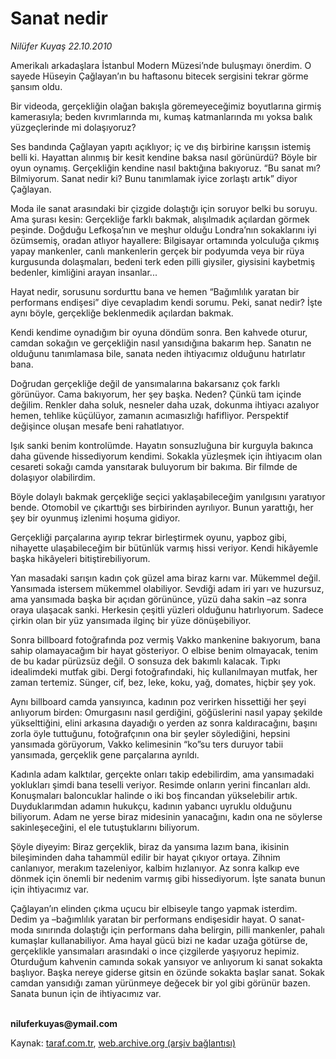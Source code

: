 # Sanat nedir

*Nilüfer Kuyaş 22.10.2010*

<div class="yazi"><p>Amerikalı arkadaşlara İstanbul Modern Müzesi’nde buluşmayı önerdim. O sayede Hüseyin Çağlayan’ın bu haftasonu bitecek sergisini tekrar görme şansım oldu.</p>
<p>Bir videoda, gerçekliğin olağan bakışla göremeyeceğimiz boyutlarına girmiş kamerasıyla; beden kıvrımlarında mı, kumaş katmanlarında mı yoksa balık yüzgeçlerinde mi dolaşıyoruz?</p>
<p>Ses bandında Çağlayan yapıtı açıklıyor; iç ve dış birbirine karışsın istemiş belli ki. Hayattan alınmış bir kesit kendine baksa nasıl görünürdü? Böyle bir oyun oynamış. Gerçekliğin kendine nasıl baktığına bakıyoruz. “Bu sanat mı? Bilmiyorum. Sanat nedir ki? Bunu tanımlamak iyice zorlaştı artık” diyor Çağlayan.</p>
<p>Moda ile sanat arasındaki bir çizgide dolaştığı için soruyor belki bu soruyu. Ama şurası kesin: Gerçekliğe farklı bakmak, alışılmadık açılardan görmek peşinde. Doğduğu Lefkoşa’nın ve meşhur olduğu Londra’nın sokaklarını iyi özümsemiş, oradan atlıyor hayallere: Bilgisayar ortamında yolculuğa çıkmış yapay mankenler, canlı mankenlerin gerçek bir podyumda veya bir rüya kurgusunda dolaşmaları, bedeni terk eden pilli giysiler, giysisini kaybetmiş bedenler, kimliğini arayan insanlar... </p>
<p>Hayat nedir, sorusunu sordurttu bana ve hemen “Bağımlılık yaratan bir performans endişesi” diye cevapladım kendi sorumu. Peki, sanat nedir? İşte aynı böyle, gerçekliğe beklenmedik açılardan bakmak. </p>
<p>Kendi kendime oynadığım bir oyuna döndüm sonra. Ben kahvede oturur, camdan sokağın ve gerçekliğin nasıl yansıdığına bakarım hep. Sanatın ne olduğunu tanımlamasa bile, sanata neden ihtiyacımız olduğunu hatırlatır bana.</p>
<p>Doğrudan gerçekliğe değil de yansımalarına bakarsanız çok farklı görünüyor. Cama bakıyorum, her şey başka. Neden? Çünkü tam içinde değilim. Renkler daha soluk, nesneler daha uzak, dokunma ihtiyacı azalıyor hemen, tehlike küçülüyor, zamanın acımasızlığı hafifliyor. Perspektif değişince oluşan mesafe beni rahatlatıyor.</p>
<p>Işık sanki benim kontrolümde. Hayatın sonsuzluğuna bir kurguyla bakınca daha güvende hissediyorum kendimi. Sokakla yüzleşmek için ihtiyacım olan cesareti sokağı camda yansıtarak buluyorum bir bakıma. Bir filmde de dolaşıyor olabilirdim.</p>
<p>Böyle dolaylı bakmak gerçekliğe seçici yaklaşabileceğim yanılgısını yaratıyor bende. Otomobil ve çıkarttığı ses birbirinden ayrılıyor. Bunun yarattığı, her şey bir oyunmuş izlenimi hoşuma gidiyor.</p>
<p>Gerçekliği parçalarına ayırıp tekrar birleştirmek oyunu, yapboz gibi, nihayette ulaşabileceğim bir bütünlük varmış hissi veriyor. Kendi hikâyemle başka hikâyeleri bitiştirebiliyorum.</p>
<p>Yan masadaki sarışın kadın çok güzel ama biraz karnı var. Mükemmel değil. Yansımada istersem mükemmel olabiliyor. Sevdiği adam iri yarı ve huzursuz, ama yansımada başka bir açıdan görününce, yüzü daha sakin –az sonra oraya ulaşacak sanki. Herkesin çeşitli yüzleri olduğunu hatırlıyorum. Sadece çirkin olan bir yüz yansımada ilginç bir yüze dönüşebiliyor.</p>
<p>Sonra billboard fotoğrafında poz vermiş Vakko mankenine bakıyorum, bana sahip olamayacağım bir hayat gösteriyor. O elbise benim olmayacak, tenim de bu kadar pürüzsüz değil. O sonsuza dek bakımlı kalacak. Tıpkı idealimdeki mutfak gibi. Dergi fotoğrafındaki, hiç kullanılmayan mutfak, her zaman tertemiz. Sünger, cif, bez, leke, koku, yağ, domates, hiçbir şey yok.</p>
<p>Aynı billboard camda yansıyınca, kadının poz verirken hissettiği her şeyi anlıyorum birden: Omurgasını nasıl gerdiğini, göğüslerini nasıl yapay şekilde yükselttiğini, elini arkasına dayadığı o yerden az sonra kaldıracağını, başını zorla öyle tuttuğunu, fotoğrafçının ona bir şeyler söylediğini, hepsini yansımada görüyorum, Vakko kelimesinin “ko”su ters duruyor tabii yansımada, gerçeklik gene parçalarına ayrıldı.</p>
<p>Kadınla adam kalktılar, gerçekte onları takip edebilirdim, ama yansımadaki yoklukları şimdi bana teselli veriyor. Resimde onların yerini fincanları aldı. Konuşmaları baloncuklar halinde o iki boş fincandan yükselebilir artık. Duyduklarımdan adamın hukukçu, kadının yabancı uyruklu olduğunu biliyorum. Adam ne yerse biraz midesinin yanacağını, kadın ona ne söylerse sakinleşeceğini, el ele tutuştuklarını biliyorum.</p>
<p>Şöyle diyeyim: Biraz gerçeklik, biraz da yansıma lazım bana, ikisinin bileşiminden daha tahammül edilir bir hayat çıkıyor ortaya. Zihnim canlanıyor, merakım tazeleniyor, kalbim hızlanıyor. Az sonra kalkıp eve dönmek için önemli bir nedenim varmış gibi hissediyorum. İşte sanata bunun için ihtiyacımız var.</p>
<p>Çağlayan’ın elinden çıkma uçucu bir elbiseyle tango yapmak isterdim. Dedim ya –bağımlılık yaratan bir performans endişesidir hayat. O sanat-moda sınırında dolaştığı için performans daha belirgin, pilli mankenler, pahalı kumaşlar kullanabiliyor. Ama hayal gücü bizi ne kadar uzağa götürse de, gerçeklikle yansımaları arasındaki o ince çizgilerde yaşıyoruz hepimiz. Oturduğum kahvenin camında sokak yansıyor ve anlıyorum ki sanat sokakta başlıyor. Başka nereye giderse gitsin en özünde sokakta başlar sanat. Sokak camdan yansıdığı zaman yürünmeye değecek bir yol gibi görünür bazen. Sanata bunun için de ihtiyacımız var.</p>
<p><b><br/>niluferkuyas@ymail.com</b></p></div>

Kaynak: [taraf.com.tr](http://www.taraf.com.tr:80/nilufer-kuyas/makale-sanat-nedir.htm), [web.archive.org (arşiv bağlantısı)](http://web.archive.org/web/20101023170124/http://www.taraf.com.tr:80/nilufer-kuyas/makale-sanat-nedir.htm)
